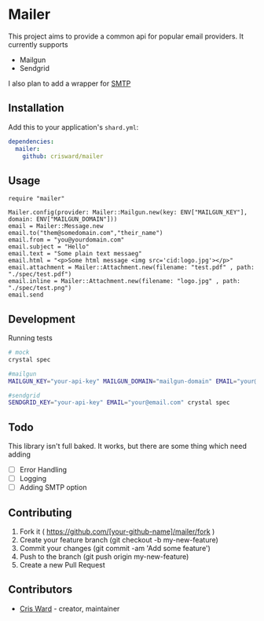 # Mailer

This project aims to provide a common api for popular email providers. It currently supports
* Mailgun
* Sendgrid

I also plan to add a wrapper for [SMTP](https://github.com/arcage/crystal-email)

## Installation

Add this to your application's `shard.yml`:

```yaml
dependencies:
  mailer:
    github: crisward/mailer
```

## Usage

```crystal
require "mailer"

Mailer.config(provider: Mailer::Mailgun.new(key: ENV["MAILGUN_KEY"], domain: ENV["MAILGUN_DOMAIN"]))
email = Mailer::Message.new
email.to("them@somedomain.com","their_name")
email.from = "you@yourdomain.com"
email.subject = "Hello"
email.text = "Some plain text messaeg"
email.html = "<p>Some html message <img src='cid:logo.jpg'></p>"
email.attachment = Mailer::Attachment.new(filename: "test.pdf" , path: "./spec/test.pdf")
email.inline = Mailer::Attachment.new(filename: "logo.jpg" , path: "./spec/test.png")
email.send
```


## Development

Running tests

```bash
# mock
crystal spec

#mailgun
MAILGUN_KEY="your-api-key" MAILGUN_DOMAIN="mailgun-domain" EMAIL="your@email.com" crystal spec

#sendgrid
SENDGRID_KEY="your-api-key" EMAIL="your@email.com" crystal spec

```


## Todo

This library isn't full baked. It works, but there are some thing which need adding
- [ ] Error Handling
- [ ] Logging
- [ ] Adding SMTP option

## Contributing

1. Fork it ( https://github.com/[your-github-name]/mailer/fork )
2. Create your feature branch (git checkout -b my-new-feature)
3. Commit your changes (git commit -am 'Add some feature')
4. Push to the branch (git push origin my-new-feature)
5. Create a new Pull Request

## Contributors

- [Cris Ward](https://github.com/crisward) - creator, maintainer
